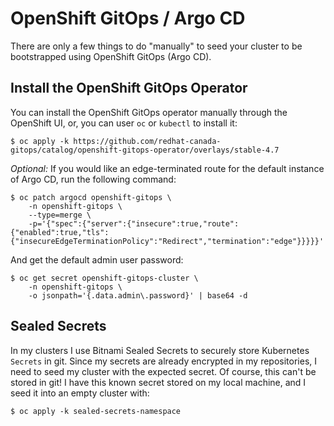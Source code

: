 # OpenShift GitOps / Argo CD

There are only a few things to do "manually" to seed your cluster to be bootstrapped using OpenShift GitOps (Argo CD).

## Install the OpenShift GitOps Operator

You can install the OpenShift GitOps operator manually through the OpenShift UI, or, you can user `oc` or `kubectl` to install it:

```
$ oc apply -k https://github.com/redhat-canada-gitops/catalog/openshift-gitops-operator/overlays/stable-4.7
```

*Optional:* If you would like an edge-terminated route for the default instance of Argo CD, run the following command:

```
$ oc patch argocd openshift-gitops \
    -n openshift-gitops \
    --type=merge \
    -p='{"spec":{"server":{"insecure":true,"route":{"enabled":true,"tls":{"insecureEdgeTerminationPolicy":"Redirect","termination":"edge"}}}}}'
```

And get the default admin user password:

```
$ oc get secret openshift-gitops-cluster \
    -n openshift-gitops \
    -o jsonpath='{.data.admin\.password}' | base64 -d
```

## Sealed Secrets

In my clusters I use Bitnami Sealed Secrets to securely store Kubernetes `Secrets` in git.  Since my secrets are already encrypted in my repositories, I need to seed my cluster with the expected secret.  Of course, this can't be stored in git!  I have this known secret stored on my local machine, and I seed it into an empty cluster with:

```
$ oc apply -k sealed-secrets-namespace
```

